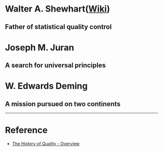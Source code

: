 
# Walter A. Shewhart([Wiki]())
## Father of statistical quality control
# Joseph M. Juran
## A search for universal principles
# W. Edwards Deming
## A mission pursued on two continents
---
# Reference
* [The History of Quality - Overview
](http://www.iem.yuntech.edu.tw/home/lab/qre/source/QC/files/SQC01-History&Guru.pdf)

